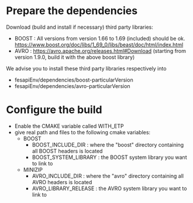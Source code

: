 # Prepare the dependencies
Download (build and install if necessary) third party libraries:
- BOOST : All versions from version 1.66 to 1.69 (included) should be ok. https://www.boost.org/doc/libs/1_69_0/libs/beast/doc/html/index.html
- AVRO : https://avro.apache.org/releases.html#Download (starting from version 1.9.0, build it with the above boost library)

We advise you to install these third party libraries respectively into
- fesapiEnv/dependencies/boost-particularVersion
- fesapiEnv/dependencies/avro-particularVersion
# Configure the build
 - Enable the CMAKE variable called WITH_ETP
 - give real path and files to the following cmake variables:
	- BOOST
		- BOOST_INCLUDE_DIR : where the "boost" directory containing all BOOST headers is located
		- BOOST_SYSTEM_LIBRARY : the BOOST system library you want to link to
	- MINIZIP
		- AVRO_INCLUDE_DIR : where the "avro" directory containing all AVRO headers is located
		- AVRO_LIBRARY_RELEASE : the AVRO system library you want to link to
